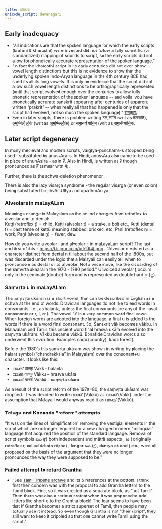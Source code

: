 ```yaml
---
title: इतिहासः
unicode_script: devanagari
---
```


## Early inadequacy
- "All indications are that the spoken language for which the early scripts (brahmi & kharosthi) were invented did not follow a fully scientific (or standardized) mapping of sounds to script, so the early scripts did not allow for phonetically accurate representation of the spoken language."
- "In fact the kharosthi script in its early centuries did not even show vowel length distinctions but this is no evidence to show that the underlying spoken Indo-Aryan language in the 4th century BCE had shed its all its long vowels. It is only an evidence that the script did not allow such vowel length distinctions to be orthographically represented (until that script evolved enough over the centuries to allow fully phonetic representation of the spoken language -- and voila, you have phonetically accurate sanskrit appearing after centuries of apparent written "prakrit" -- when really all that had happened is only that the script had evolved, not so much the spoken language)." [रामकृष्णः](https://groups.google.com/forum/#!topic/bvparishat/e26Gh14ohxI)
- Even in later scripts, there is problem writing तल्ँ लाति (writ as तँल्लाति), अ॒मुष्मि॑ल्ँ लो॒के (writ as अ॒मुष्मि॑ल्लोँ॒के) or समा॒नय्ँ योनि॒म् (writ as समा॒नँय्योनि॒म्). 

## Later script degeneracy
In many medieval and modern scripts, vargIya-panchama-s stopped being used - substituted by anusvAra-s. In Hindi, anusvAra also came to be used in place of anunAsika - as in हैँ. Also in Hindi, is written as हैं though pronounced as हॆँ (similar with मैं). 

Further, there is the schwa-deletion phenomenon.

There is also the lazy visarga syndrome - the regular visarga (or even colon) being substituted for jihvAmUlIya and upadhmAnIya.

### Alveolars in maLayALam
Meanings change in Malayalam as the sound changes from retroflex to alveolar and to dental:  
Kuṭṭi (retroflex ṭ) = child, Kuṯṯi (alveolar ṯ) = a stake, a bolt etc., Kutti (dental t) = past tense of kuttŭ meaning stabbed, pricked, etc, Paṇi (retroflex ṇ) = work, Paṉi (alveolar ṉ) = fever, dew.  

How do you write alveolar ṯ and alveolar ṉ  in maLayaLam script? 
The last and first of this - https://i.imgur.com/bcYUI4j.png . "Alveolar ṉ existed as a character distinct from dental n till about the second half of the 1800s, but was discarded under the logic that a Malayali can easily tell when to pronounce n as dental or as alveolar.  Not a wise move, like the discarding of the samvrta ukaara in the 1970 - 1980 period." Unvoiced alveolar ṯ occurs only in the geminate (double) form and is represented as double hard ṟṟ (റ്റ).

### Saṃvṛta u in maLayALam
The saṃvṛta ukāram is a short vowel, that can be described in English as a schwa at the end of words.  Dravidian languages do not like to end words in consonants, i.e., as halanta, unless the final consonants are any of the nasal consonants or r, l, or ḷ.  The vowel ‘u’ is a very common word final vowel.  When foreign words are adopted into the language, a final u is added to the words if there is a word final consonant.  So, Sanskrit vāk becomes vākku.  In Malayalam and Tamil, this ancient word final hrasva ukāra evolved into the saṃvṛta ukāram. Vākku became vākkŭ.  Bonafide Dravidian words also underwent this evolution.  Examples nāḍŭ (country), kāḍŭ forest).  

Before the 1980’s this saṃvṛta ukāram was shown in writing by placing the halant symbol (“chandrakkala” in Malayalam) over the consonant+u character.  It looks like this:

- വാക്ക്  वाक्क्  Vākk - halanta​
- വാക്കു  वाक्कु Vākku – hrasva ukāra​
- വാക്കു് वाक्कॅ Vākkŭ - saṃvṛta ukāra​

As a result of the script reform of the 1970=80, the saṃvṛta ukāram was dropped.  It was decided to write വാക്കു് (Vākkŭ) as വാക്ക്  (Vākk) under the assumption that Malayali would anyway read it as വാക്കു് (Vākkŭ).​

### Telugu and Kannada "reform" attempts
"It was on the lines of 'simplification' removing the vestigial elements in the script which are no longer required for a new changed modern 'colloquial' language that acquired the position of the  standard language. Removal of script symbols  ఋ (r̥) both independent and mātrā aspects , ఱ ( originally retroflex r, called śakaṭa rēpha) , longer ఋ (r̥), dantya ch and j etc., were all proposed on the basis of the argument that they were no longer pronounced the way they were supposed to be."



### Failed attempt to retard Grantha
- "See [Tamil Tribune archive](https://web.archive.org/web/20200306030655/http://www.tamiltribune.com/18/1201.html) and its 5 references at the bottom. I think first their concern was with the proposal to add Grantha letters to the Tamil block. Fine, so it was created as a separate block, as "not Tamil". Then there was also a serious protest when it was proposed to add letters like short-e to the Grantha block! The fear seems to have been that if Grantha becomes a strict superset of Tamil, then people may actually use it instead. So even though Grantha is not "their script", they still want to keep it crippled so that one cannot write Tamil using the script."